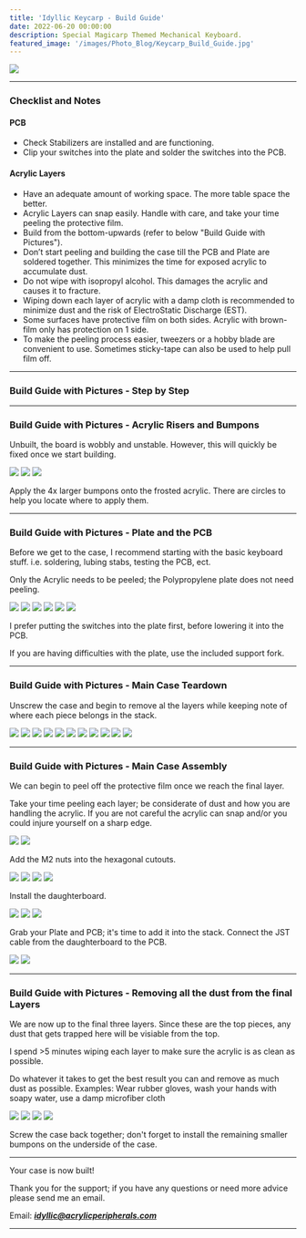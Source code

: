 ```yaml
---
title: 'Idyllic Keycarp - Build Guide'
date: 2022-06-20 00:00:00
description: Special Magicarp Themed Mechanical Keyboard.
featured_image: '/images/Photo_Blog/Keycarp_Build_Guide.jpg'
---
```


<div class="gallery2" data-columns="2">
	<img src="/images/Photo_Blog/Keycarp_Build_Guide.jpg">
</div>

---

### Checklist and Notes

#### PCB
- Check Stabilizers are installed and are functioning. 
- Clip your switches into the plate and solder the switches into the PCB.

#### Acrylic Layers
- Have an adequate amount of working space. The more table space the better.
- Acrylic Layers can snap easily. Handle with care, and take your time peeling the protective film. 
- Build from the bottom-upwards (refer to below "Build Guide with Pictures"). 
- Don’t start peeling and building the case till the PCB and Plate are soldered together. This minimizes the time for exposed acrylic to accumulate dust. 
- Do not wipe with isopropyl alcohol. This damages the acrylic and causes it to fracture. 
- Wiping down each layer of acrylic with a damp cloth is recommended to minimize dust and the risk of ElectroStatic Discharge (EST). 
- Some surfaces have protective film on both sides. Acrylic with brown-film only has protection on 1 side. 
- To make the peeling process easier, tweezers or a hobby blade are convenient to use. Sometimes sticky-tape can also be used to help pull film off.

---

### Build Guide with Pictures - Step by Step

---

### Build Guide with Pictures - Acrylic Risers and Bumpons

Unbuilt, the board is wobbly and unstable. However, this will quickly be fixed once we start building. 

<div class="gallery2" data-columns="1">
	<img src="/images/Photo_Blog/Keycarp_Build_0035.jpg">
	<img src="/images/Photo_Blog/Keycarp_Build_0034.jpg">
	<img src="/images/Photo_Blog/Keycarp_Build_0033.jpg">
</div>

Apply the 4x larger bumpons onto the frosted acrylic. 
There are circles to help you locate where to apply them.

---

### Build Guide with Pictures - Plate and the PCB

Before we get to the case, I recommend starting with the basic keyboard stuff. i.e. soldering, lubing stabs, testing the PCB, ect.

Only the Acrylic needs to be peeled; the Polypropylene plate does not need peeling.

<div class="gallery2" data-columns="1">
	<img src="/images/Photo_Blog/Keycarp_Build_0031.jpg">
	<img src="/images/Photo_Blog/Keycarp_Build_0030.jpg">
	<img src="/images/Photo_Blog/Keycarp_Build_0029.jpg">
	<img src="/images/Photo_Blog/Keycarp_Build_0028.jpg">
	<img src="/images/Photo_Blog/Keycarp_Build_0027.jpg">
	<img src="/images/Photo_Blog/Keycarp_Build_0026.jpg">
</div>

I prefer putting the switches into the plate first, before lowering it into the PCB.

If you are having difficulties with the plate, use the included support fork.

---

### Build Guide with Pictures - Main Case Teardown

Unscrew the case and begin to remove al the layers while keeping note of where each piece belongs in the stack.

<div class="gallery2" data-columns="1">
	<img src="/images/Photo_Blog/Keycarp_Build_0025.jpg">
	<img src="/images/Photo_Blog/Keycarp_Build_0024.jpg">
	<img src="/images/Photo_Blog/Keycarp_Build_0023.jpg">
	<img src="/images/Photo_Blog/Keycarp_Build_0022.jpg">
	<img src="/images/Photo_Blog/Keycarp_Build_0021.jpg">
	<img src="/images/Photo_Blog/Keycarp_Build_0020.jpg">
	<img src="/images/Photo_Blog/Keycarp_Build_0019.jpg">
	<img src="/images/Photo_Blog/Keycarp_Build_0018.jpg">
	<img src="/images/Photo_Blog/Keycarp_Build_0017.jpg">
	<img src="/images/Photo_Blog/Keycarp_Build_0016.jpg">
	<img src="/images/Photo_Blog/Keycarp_Build_0015.jpg">
</div>

---

### Build Guide with Pictures - Main Case Assembly 

We can begin to peel off the protective film once we reach the final layer.

Take your time peeling each layer; be considerate of dust and how you are handling the acrylic. 
If you are not careful the acrylic can snap and/or you could injure yourself on a sharp edge.

<div class="gallery2" data-columns="1">
	<img src="/images/Photo_Blog/Keycarp_Build_0014.jpg">
	<img src="/images/Photo_Blog/Keycarp_Build_0013.jpg">
</div>

Add the M2 nuts into the hexagonal cutouts.

<div class="gallery2" data-columns="1">
	<img src="/images/Photo_Blog/Keycarp_Build_0012.jpg">
	<img src="/images/Photo_Blog/Keycarp_Build_0011.jpg">
	<img src="/images/Photo_Blog/Keycarp_Build_0010.jpg">
	<img src="/images/Photo_Blog/Keycarp_Build_0009.jpg">
</div>

Install the daughterboard. 

<div class="gallery2" data-columns="1">
	<img src="/images/Photo_Blog/Keycarp_Build_0008.jpg">
	<img src="/images/Photo_Blog/Keycarp_Build_0007.jpg">
	<img src="/images/Photo_Blog/Keycarp_Build_0006.jpg">
</div>

Grab your Plate and PCB; it's time to add it into the stack.
Connect the JST cable from the daughterboard to the PCB.

<div class="gallery2" data-columns="1">
	<img src="/images/Photo_Blog/Keycarp_Build_0005.jpg">
	<img src="/images/Photo_Blog/Keycarp_Build_0004.jpg">
</div>

---

### Build Guide with Pictures - Removing all the dust from the final Layers

We are now up to the final three layers. Since these are the top pieces, any dust that gets trapped here will be visiable from the top.

I spend >5 minutes wiping each layer to make sure the acrylic is as clean as possible.

Do whatever it takes to get the best result you can and remove as much dust as possible. 
Examples: Wear rubber gloves, wash your hands with soapy water, use a damp microfiber cloth

<div class="gallery2" data-columns="1">
	<img src="/images/Photo_Blog/Keycarp_Build_0003.jpg">
	<img src="/images/Photo_Blog/Keycarp_Build_0002.jpg">
	<img src="/images/Photo_Blog/Keycarp_Build_0001.jpg">
	<img src="/images/Photo_Blog/Keycarp_Build_0000.jpg">
</div>

Screw the case back together; don't forget to install the remaining smaller bumpons on the underside of the case.

---

Your case is now built!

Thank you for the support; if you have any questions or need more advice please send me an email.

Email: ***idyllic@acrylicperipherals.com***

---
